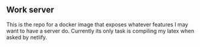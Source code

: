 ## Work server
This is the repo for a docker image that exposes whatever features I may want to have a server do.
Currently its only task is compiling my latex when asked by netlify.
